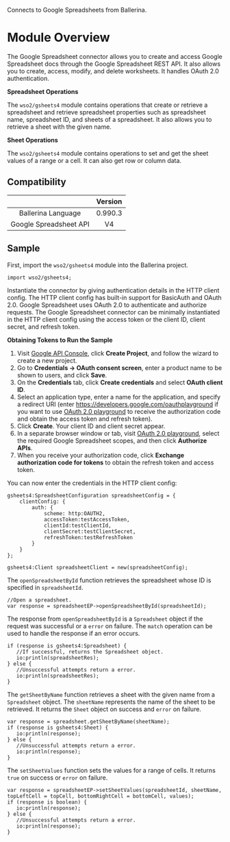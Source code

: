 Connects to Google Spreadsheets from Ballerina.

# Module Overview

The Google Spreadsheet connector allows you to create and access Google Spreadsheet docs through the Google Spreadsheet REST API. It also allows you to create, access, modify, and delete worksheets. It handles OAuth 2.0 authentication.

**Spreadsheet Operations**

The `wso2/gsheets4` module contains operations that create or retrieve a spreadsheet and retrieve spreadsheet properties such as spreadsheet name, spreadsheet ID, and sheets of a spreadsheet. It also allows you to retrieve a sheet with the given name.

**Sheet Operations**

The `wso2/gsheets4` module contains operations to set and get the sheet values of a range or a cell. It can also get row or column data.

## Compatibility

|                             |       Version               |
|:---------------------------:|:---------------------------:|
| Ballerina Language          | 0.990.3                     |
| Google Spreadsheet API      | V4                          |

## Sample

First, import the `wso2/gsheets4` module into the Ballerina project.

```ballerina
import wso2/gsheets4;
```

Instantiate the connector by giving authentication details in the HTTP client config. The HTTP client config has built-in support for BasicAuth and OAuth 2.0. Google Spreadsheet uses OAuth 2.0 to authenticate and authorize requests. The Google Spreadsheet connector can be minimally instantiated in the HTTP client config using the access token or the client ID, client secret, and refresh token.

**Obtaining Tokens to Run the Sample**

1. Visit [Google API Console](https://console.developers.google.com), click **Create Project**, and follow the wizard to create a new project.
2. Go to **Credentials -> OAuth consent screen**, enter a product name to be shown to users, and click **Save**.
3. On the **Credentials** tab, click **Create credentials** and select **OAuth client ID**. 
4. Select an application type, enter a name for the application, and specify a redirect URI (enter https://developers.google.com/oauthplayground if you want to use 
[OAuth 2.0 playground](https://developers.google.com/oauthplayground) to receive the authorization code and obtain the 
access token and refresh token). 
5. Click **Create**. Your client ID and client secret appear. 
6. In a separate browser window or tab, visit [OAuth 2.0 playground](https://developers.google.com/oauthplayground), select the required Google Spreadsheet scopes, and then click **Authorize APIs**.
7. When you receive your authorization code, click **Exchange authorization code for tokens** to obtain the refresh token and access token. 

You can now enter the credentials in the HTTP client config:
```ballerina
gsheets4:SpreadsheetConfiguration spreadsheetConfig = {
    clientConfig: {
        auth: {
            scheme: http:OAUTH2,
            accessToken:testAccessToken,
            clientId:testClientId,
            clientSecret:testClientSecret,
            refreshToken:testRefreshToken
        }
    }
};

gsheets4:Client spreadsheetClient = new(spreadsheetConfig);
```

The `openSpreadsheetById` function retrieves the spreadsheet whose ID is specified in `spreadsheetId`.
```ballerina
//Open a spreadsheet.
var response = spreadsheetEP->openSpreadsheetById(spreadsheetId);
```

The response from `openSpreadsheetById` is a `Spreadsheet` object if the request was successful or a `error` on failure. The `match` operation can be used to handle the response if an error occurs.
```ballerina
if (response is gsheets4:Spreadsheet) {
   //If successful, returns the Spreadsheet object.
   io:println(spreadsheetRes);
} else {
   //Unsuccessful attempts return a error.
   io:println(spreadsheetRes);
}
```

The `getSheetByName` function retrieves a sheet with the given name from a `Spreadsheet` object. The `sheetName` represents the name of the sheet to be retrieved. It returns the `Sheet` object on success and `error` on failure.
```ballerina
var response = spreadsheet.getSheetByName(sheetName);
if (response is gsheets4:Sheet) {
   io:println(response);
} else {
   //Unsuccessful attempts return a error.
   io:println(response);
}
```

The `setSheetValues` function sets the values for a range of cells. It returns `true` on success or `error` on failure.
```ballerina
var response = spreadsheetEP->setSheetValues(spreadsheetId, sheetName, topLeftCell = topCell, bottomRightCell = bottomCell, values);
if (response is boolean) {
   io:println(response);
} else {
   //Unsuccessful attempts return a error.
   io:println(response);
}
```
